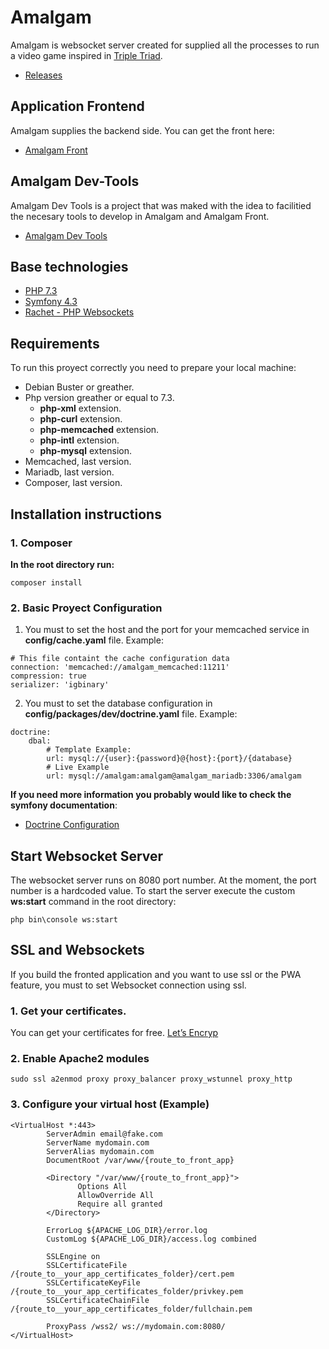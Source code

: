 # Amalgam
Amalgam is websocket server created for supplied all the processes to run a video game inspired in [Triple Triad](https://finalfantasy.fandom.com/wiki/Triple_Triad).
- [Releases](https://github.com/ogueta93/amalgam/releases) 

## Application Frontend
Amalgam supplies the backend side. You can get the front here: 
- [Amalgam Front](https://github.com/ogueta93/amalgam-front)

## Amalgam Dev-Tools
Amalgam Dev Tools is a project that was maked with the idea to facilitied the necesary tools to develop in Amalgam and Amalgam Front.
- [Amalgam Dev Tools](https://github.com/ogueta93/amalgam-dev-tools)

## Base technologies
- [PHP 7.3](https://www.php.net/manual/en/intro-whatis.php)
- [Symfony 4.3](https://symfony.com/)
- [Rachet - PHP Websockets](http://socketo.me/)

## Requirements
To run this proyect correctly you need to prepare your local machine:

- Debian Buster or greather.
- Php version greather or equal to 7.3.
	- **php-xml** extension.
	- **php-curl** extension. 
	- **php-memcached** extension.
	- **php-intl** extension. 
	- **php-mysql** extension.
- Memcached, last version.
- Mariadb, last version.
- Composer, last version.

## Installation instructions

### 1. Composer
**In the root directory run:**
```
composer install
```

### 2. Basic Proyect Configuration
1. You must to set the host and the port for your memcached service in **config/cache.yaml** file. Example:
```
# This file containt the cache configuration data
connection: 'memcached://amalgam_memcached:11211'
compression: true
serializer: 'igbinary'
```
2. You must to set  the database configuration in **config/packages/dev/doctrine.yaml** file. Example:
```
doctrine:
	dbal:
		# Template Example:
		url: mysql://{user}:{password}@{host}:{port}/{database}
		# Live Example 
		url: mysql://amalgam:amalgam@amalgam_mariadb:3306/amalgam
```

**If you need more information you probably would like to check the symfony documentation**:
- [Doctrine Configuration](https://symfony.com/doc/current/reference/configuration/doctrine.html)

## Start Websocket Server
The websocket server runs on 8080 port number. At the moment, the port number is a hardcoded value.
To start the server execute the custom **ws:start** command in the root directory:
```
php bin\console ws:start
```

## SSL and Websockets
If you build the fronted application and you want to use ssl or the PWA feature, you must to set Websocket connection using ssl.

### 1. Get your certificates.
You can get your certificates for free. [Let’s Encryp](https://letsencrypt.org/)

### 2. Enable Apache2 modules
```
sudo ssl a2enmod proxy proxy_balancer proxy_wstunnel proxy_http
```

### 3. Configure your virtual host (Example)
```
<VirtualHost *:443>
        ServerAdmin email@fake.com
        ServerName mydomain.com
        ServerAlias mydomain.com
        DocumentRoot /var/www/{route_to_front_app}

        <Directory "/var/www/{route_to_front_app}">
               Options All
               AllowOverride All
               Require all granted
        </Directory>

        ErrorLog ${APACHE_LOG_DIR}/error.log
        CustomLog ${APACHE_LOG_DIR}/access.log combined

        SSLEngine on
        SSLCertificateFile /{route_to__your_app_certificates_folder}/cert.pem
        SSLCertificateKeyFile /{route_to__your_app_certificates_folder/privkey.pem
        SSLCertificateChainFile /{route_to__your_app_certificates_folder/fullchain.pem
        
        ProxyPass /wss2/ ws://mydomain.com:8080/
</VirtualHost>
```
